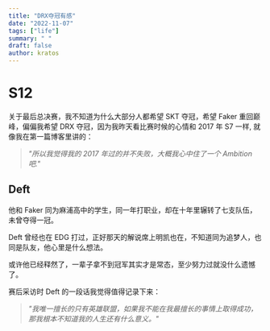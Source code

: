 ```yaml
---
title: "DRX夺冠有感"
date: "2022-11-07"
tags: ["life"]
summary: " "
draft: false
author: kratos
---
```


# S12

关于最后总决赛，我不知道为什么大部分人都希望 SKT 夺冠，希望 Faker 重回巅峰，偏偏我希望 DRX 夺冠，因为我昨天看比赛时候的心情和 2017 年 S7 一样, 就像我在第一篇博客里讲的：

> _"所以我觉得我的 2017 年过的并不失败，大概我心中住了一个 Ambition 吧."_

## Deft

他和 Faker 同为麻浦高中的学生，同一年打职业，却在十年里辗转了七支队伍，未曾夺得一冠。

Deft 曾经也在 EDG 打过，正好那天的解说席上明凯也在，不知道同为追梦人，也同是队友，他心里是什么想法。

或许他已经释然了，一辈子拿不到冠军其实才是常态，至少努力过就没什么遗憾了。

赛后采访时 Deft 的一段话我觉得值得记录下来：

> _"我唯一擅长的只有英雄联盟，如果我不能在我最擅长的事情上取得成功，那我根本不知道我的人生还有什么意义。"_
